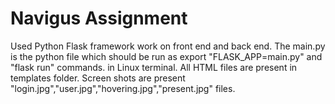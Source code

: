 # Navigus Assignment
Used Python Flask framework work on front end and back end.	The main.py is the python file which should be run as export "FLASK_APP=main.py" and "flask run" commands. in Linux terminal.	All HTML files are present in templates folder.
Screen shots are present "login.jpg","user.jpg","hovering.jpg","present.jpg" files. 
